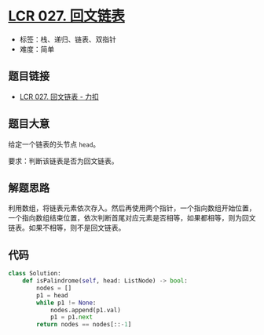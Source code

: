 # [LCR 027. 回文链表](https://leetcode.cn/problems/aMhZSa/)

- 标签：栈、递归、链表、双指针
- 难度：简单

## 题目链接

- [LCR 027. 回文链表 - 力扣](https://leetcode.cn/problems/aMhZSa/)

## 题目大意

给定一个链表的头节点 `head`。

要求：判断该链表是否为回文链表。

## 解题思路

利用数组，将链表元素依次存入。然后再使用两个指针，一个指向数组开始位置，一个指向数组结束位置，依次判断首尾对应元素是否相等，如果都相等，则为回文链表。如果不相等，则不是回文链表。

## 代码

```python
class Solution:
    def isPalindrome(self, head: ListNode) -> bool:
        nodes = []
        p1 = head
        while p1 != None:
            nodes.append(p1.val)
            p1 = p1.next
        return nodes == nodes[::-1]
```

